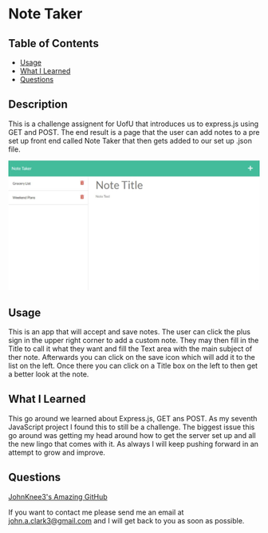 # Note Taker

## Table of Contents

- [Usage](#usage)
- [What I Learned](#what-i-learned)
- [Questions](#questions)

## Description

This is a challenge assignent for UofU that introduces us to express.js using GET and POST. The end result is a page that the user can add notes to a pre set up front end called Note Taker that then gets added to our set up .json file.

  <img src="images/Screenshot.jpg" alt="Brief snip of the a created HTML">

## Usage

This is an app that will accept and save notes. The user can click the plus sign in the upper right corner to add a custom note. They may then fill in the Title to call it what they want and fill the Text area with the main subject of ther note. Afterwards you can click on the save icon which will add it to the list on the left. Once there you can click on a Title box on the left to then get a better look at the note.

## What I Learned

This go around we learned about Express.js, GET ans POST. As my seventh JavaScript project I found this to still be a challenge. The biggest issue this go around was getting my head around how to get the server set up and all the new lingo that comes with it. As always I will keep pushing forward in an attempt to grow and improve.

## Questions

<a href="https://github.com/JohnKnee3">JohnKnee3's Amazing GitHub</a>

If you want to contact me please send me an email at john.a.clark3@gmail.com and I will get back to you as soon as possible.
